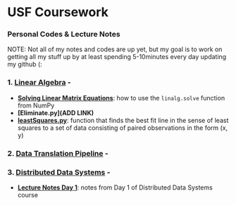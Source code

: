 # USF Coursework

### Personal Codes & Lecture Notes

NOTE: Not all of my notes and codes are up yet, but my goal is to work on getting all my stuff up by at least spending 5-10minutes every day updating my github (:

### 1. [Linear Algebra](https://github.com/t2liu/usf_personal/tree/master/linearalgebra) -
- **[Solving Linear Matrix Equations](https://github.com/t2liu/usf_personal/blob/master/linearalgebra/linalg.solve.py)**: how to use the `linalg.solve` function from NumPy
- **[Eliminate.py](ADD LINK)**
- **[leastSquares.py](https://github.com/t2liu/usf_personal/blob/master/linearalgebra/leastSquares.py)**: function that finds the best fit line in the sense of least squares to a set of data consisting of paired observations in the form (x, y)

### 2. [Data Translation Pipeline]() -  

### 3. [Distributed Data Systems](https://github.com/t2liu/usf_personal/tree/master/distributeddatasystems) - 
- **[Lecture Notes Day 1](https://github.com/t2liu/usf_personal/blob/master/distributeddatasystems/Lecture%20Notes%20Day%201-%20Distributed%20Data%20Systems.ipynb)**: notes from Day 1 of Distributed Data Systems course

